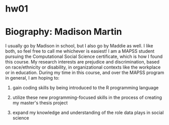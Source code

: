 # hw01
# Biography: Madison Martin 

I usually go by Madison in school, but I also go by Maddie as well. 
I like both, so feel free to call me whichever is easiest! 
I am a MAPSS student pursuing the Computational Social Science certificate, which is how I found this course. 
My research interests are prejudice and discrimination, based on race/ethnicity or disability, in organizational contexts like the workplace or in education. 
During my time in this course, and over the MAPSS program in general, I am hoping to: 

1. gain coding skills by being introduced to the R programming language

2. utilize these new programming-focused skills in the process of creating my master's thesis project 

3. expand my knowledge and understanding of the role data plays in social science